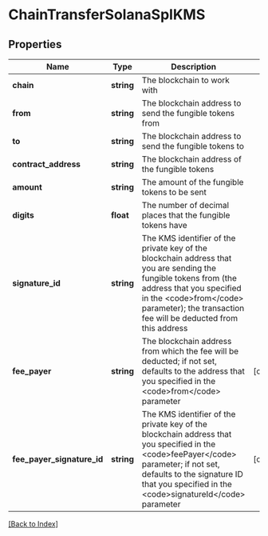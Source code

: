 # ChainTransferSolanaSplKMS

## Properties

Name | Type | Description | Notes
------------ | ------------- | ------------- | -------------
**chain** | **string** | The blockchain to work with |
**from** | **string** | The blockchain address to send the fungible tokens from |
**to** | **string** | The blockchain address to send the fungible tokens to |
**contract_address** | **string** | The blockchain address of the fungible tokens |
**amount** | **string** | The amount of the fungible tokens to be sent |
**digits** | **float** | The number of decimal places that the fungible tokens have |
**signature_id** | **string** | The KMS identifier of the private key of the blockchain address that you are sending the fungible tokens from (the address that you specified in the &lt;code&gt;from&lt;/code&gt; parameter); the transaction fee will be deducted from this address |
**fee_payer** | **string** | The blockchain address from which the fee will be deducted; if not set, defaults to the address that you specified in the &lt;code&gt;from&lt;/code&gt; parameter | [optional]
**fee_payer_signature_id** | **string** | The KMS identifier of the private key of the blockchain address that you specified in the &lt;code&gt;feePayer&lt;/code&gt; parameter; if not set, defaults to the signature ID that you specified in the &lt;code&gt;signatureId&lt;/code&gt; parameter | [optional]

[[Back to Index]](../index.md)
